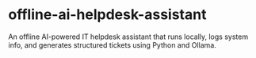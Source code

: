 # offline-ai-helpdesk-assistant
An offline AI-powered IT helpdesk assistant that runs locally, logs system info, and generates structured tickets using Python and Ollama.
